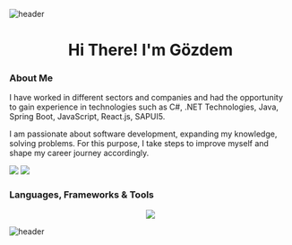 ![header](https://capsule-render.vercel.app/api?fontSize=20)

 <h1 align="center">Hi There! I'm Gözdem</h1>
<h3 align="center">
</h3>

### About Me 

I have worked in different sectors and companies and had the opportunity to gain experience in technologies such as C#, .NET Technologies, Java, Spring Boot, JavaScript, React.js, SAPUI5. 

I am passionate about software development, expanding my knowledge, solving problems. For this purpose, I take steps to improve myself and shape my career journey accordingly.

<a href="https://www.linkedin.com/in/gozdemogus/"><img src="https://img.shields.io/badge/LinkedIn-0077B5?style=for-the-badge&logo=linkedin&logoColor=white"/></a>
<a href="https://medium.com/@gozdemog"><img src="https://img.shields.io/badge/Medium-12100E?style=for-the-badge&logo=medium&logoColor=white"/>
</a>

### Languages, Frameworks & Tools

<p align="center">
<a href="https://skillicons.dev">
    <img src="https://skillicons.dev/icons?&theme=light&i=dotnet,cs,java,spring,js,jquery,react,html,css,git,gitlab,github,docker,postgres"/>
  </a>
</p>

  <div align="center">
</div>
 
![header](https://capsule-render.vercel.app/api?type=wave&color=gradient&section=footer)
 
